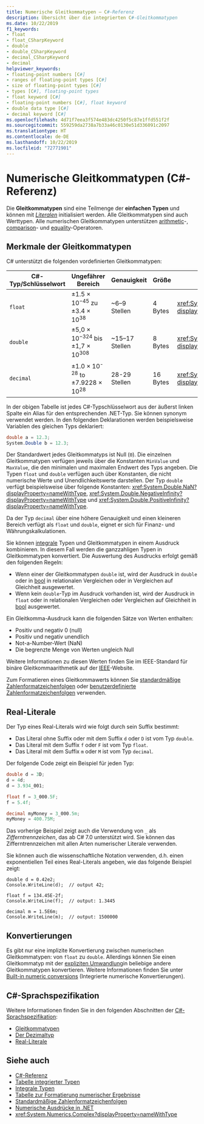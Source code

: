```yaml
---
title: Numerische Gleitkommatypen – C#-Referenz
description: Übersicht über die integrierten C#-Gleitkommatypen
ms.date: 10/22/2019
f1_keywords:
- float
- float_CSharpKeyword
- double
- double_CSharpKeyword
- decimal_CSharpKeyword
- decimal
helpviewer_keywords:
- floating-point numbers [C#]
- ranges of floating-point types [C#]
- size of floating-point types [C#]
- types [C#], floating-point types
- float keyword [C#]
- floating-point numbers [C#], float keyword
- double data type [C#]
- decimal keyword [C#]
ms.openlocfilehash: 4d71f7eea3f574e483dc4250f5c87e1ffd551f2f
ms.sourcegitcommit: 559259da2738a7b33a46c0130e51d336091c2097
ms.translationtype: HT
ms.contentlocale: de-DE
ms.lasthandoff: 10/22/2019
ms.locfileid: "72771901"
---
```

# <a name="floating-point-numeric-types-c-reference"></a>Numerische Gleitkommatypen (C#-Referenz)

Die **Gleitkommatypen** sind eine Teilmenge der **einfachen Typen** und können mit [*Literalen*](#real-literals) initialisiert werden. Alle Gleitkommatypen sind auch Werttypen. Alle numerischen Gleitkommatypen unterstützen [arithmetic](../operators/arithmetic-operators.md)-, [comparison](../operators/comparison-operators.md)- und [equality](../operators/equality-operators.md)-Operatoren.

## <a name="characteristics-of-the-floating-point-types"></a>Merkmale der Gleitkommatypen

C# unterstützt die folgenden vordefinierten Gleitkommatypen:
  
|C#-Typ/Schlüsselwort|Ungefährer Bereich|Genauigkeit|Größe|.NET-Typ|
|----------|-----------------------|---------------|--------------|--------------|
|`float`|±1.5 × 10<sup>−45</sup> zu ±3.4 × 10<sup>38</sup>|~6–9 Stellen|4 Bytes|<xref:System.Single?displayProperty=nameWithType>|
|`double`|±5,0 × 10<sup>−324</sup> bis ±1,7 × 10<sup>308</sup>|~15–17 Stellen|8 Bytes|<xref:System.Double?displayProperty=nameWithType>|
|`decimal`|±1.0 × 10<sup>-28</sup> to ±7.9228 × 10<sup>28</sup>|28-29 Stellen|16 Bytes|<xref:System.Decimal?displayProperty=nameWithType>|

In der obigen Tabelle ist jedes C#-Typschlüsselwort aus der äußerst linken Spalte ein Alias für den entsprechenden .NET-Typ. Sie können synonym verwendet werden. In den folgenden Deklarationen werden beispielsweise Variablen des gleichen Typs deklariert:

```csharp
double a = 12.3;
System.Double b = 12.3;
```

Der Standardwert jedes Gleitkommatyps ist Null (`0`). Die einzelnen Gleitkommatypen verfügen jeweils über die Konstanten `MinValue` und `MaxValue`, die den minimalen und maximalen Endwert des Typs angeben. Die Typen `float` und `double` verfügen auch über Konstanten, die nicht numerische Werte und Unendlichkeitswerte darstellen. Der Typ `double` verfügt beispielsweise über folgende Konstanten: <xref:System.Double.NaN?displayProperty=nameWithType>, <xref:System.Double.NegativeInfinity?displayProperty=nameWithType> und <xref:System.Double.PositiveInfinity?displayProperty=nameWithType>.

Da der Typ `decimal` über eine höhere Genauigkeit und einen kleineren Bereich verfügt als `float` und `double`, eignet er sich für Finanz- und Währungskalkulationen.

Sie können [integrale](integral-numeric-types.md) Typen und Gleitkommatypen in einem Ausdruck kombinieren. In diesem Fall werden die ganzzahligen Typen in Gleitkommatypen konvertiert. Die Auswertung des Ausdrucks erfolgt gemäß den folgenden Regeln:

- Wenn einer der Gleitkommatypen `double` ist, wird der Ausdruck in `double` oder in [bool](../keywords/bool.md) in relationalen Vergleichen oder in Vergleichen auf Gleichheit ausgewertet.
- Wenn kein `double`-Typ im Ausdruck vorhanden ist, wird der Ausdruck in `float` oder in relationalen Vergleichen oder Vergleichen auf Gleichheit in [bool](../keywords/bool.md) ausgewertet.

Ein Gleitkomma-Ausdruck kann die folgenden Sätze von Werten enthalten:

- Positiv und negativ 0 (null)
- Positiv und negativ unendlich
- Not-a-Number-Wert (NaN)
- Die begrenzte Menge von Werten ungleich Null

Weitere Informationen zu diesen Werten finden Sie im IEEE-Standard für binäre Gleitkommaarithmetik auf der [IEEE](https://www.ieee.org)-Website.

Zum Formatieren eines Gleitkommawerts können Sie [standardmäßige Zahlenformatzeichenfolgen](../../../standard/base-types/standard-numeric-format-strings.md) oder [benutzerdefinierte Zahlenformatzeichenfolgen](../../../standard/base-types/custom-numeric-format-strings.md) verwenden.

## <a name="real-literals"></a>Real-Literale

Der Typ eines Real-Literals wird wie folgt durch sein Suffix bestimmt:

- Das Literal ohne Suffix oder mit dem Suffix `d` oder `D` ist vom Typ `double`.
- Das Literal mit dem Suffix `f` oder `F` ist vom Typ `float`.
- Das Literal mit dem Suffix `m` oder `M` ist vom Typ `decimal`.

Der folgende Code zeigt ein Beispiel für jeden Typ:

```csharp
double d = 3D;
d = 4d;
d = 3.934_001;

float f = 3_000.5F;
f = 5.4f;

decimal myMoney = 3_000.5m;
myMoney = 400.75M;
```

Das vorherige Beispiel zeigt auch die Verwendung von `_` als *Zifferntrennzeichen*, das ab C# 7.0 unterstützt wird. Sie können das Zifferntrennzeichen mit allen Arten numerischer Literale verwenden.

Sie können auch die wissenschaftliche Notation verwenden, d.h. einen exponentiellen Teil eines Real-Literals angeben, wie das folgende Beispiel zeigt:

```csharp-interactive
double d = 0.42e2;
Console.WriteLine(d);  // output 42;

float f = 134.45E-2f;
Console.WriteLine(f);  // output: 1.3445

decimal m = 1.5E6m;
Console.WriteLine(m);  // output: 1500000
```

## <a name="conversions"></a>Konvertierungen

Es gibt nur eine implizite Konvertierung zwischen numerischen Gleitkommatypen: von `float` zu `double`. Allerdings können Sie einen Gleitkommatyp mit der [expliziten Umwandlung](../operators/type-testing-and-cast.md#cast-operator-)in beliebige andere Gleitkommatypen konvertieren. Weitere Informationen finden Sie unter [Built-in numeric conversions](numeric-conversions.md) (Integrierte numerische Konvertierungen).

## <a name="c-language-specification"></a>C#-Sprachspezifikation

Weitere Informationen finden Sie in den folgenden Abschnitten der [C#-Sprachspezifikation](~/_csharplang/spec/introduction.md):

- [Gleitkommatypen](~/_csharplang/spec/types.md#floating-point-types)
- [Der Dezimaltyp](~/_csharplang/spec/types.md#the-decimal-type)
- [Real-Literale](~/_csharplang/spec/lexical-structure.md#real-literals)

## <a name="see-also"></a>Siehe auch

- [C#-Referenz](../index.md)
- [Tabelle integrierter Typen](../keywords/built-in-types-table.md)
- [Integrale Typen](integral-numeric-types.md)
- [Tabelle zur Formatierung numerischer Ergebnisse](../keywords/formatting-numeric-results-table.md)
- [Standardmäßige Zahlenformatzeichenfolgen](../../../standard/base-types/standard-numeric-format-strings.md)
- [Numerische Ausdrücke in .NET](../../../standard/numerics.md)
- <xref:System.Numerics.Complex?displayProperty=nameWithType>
